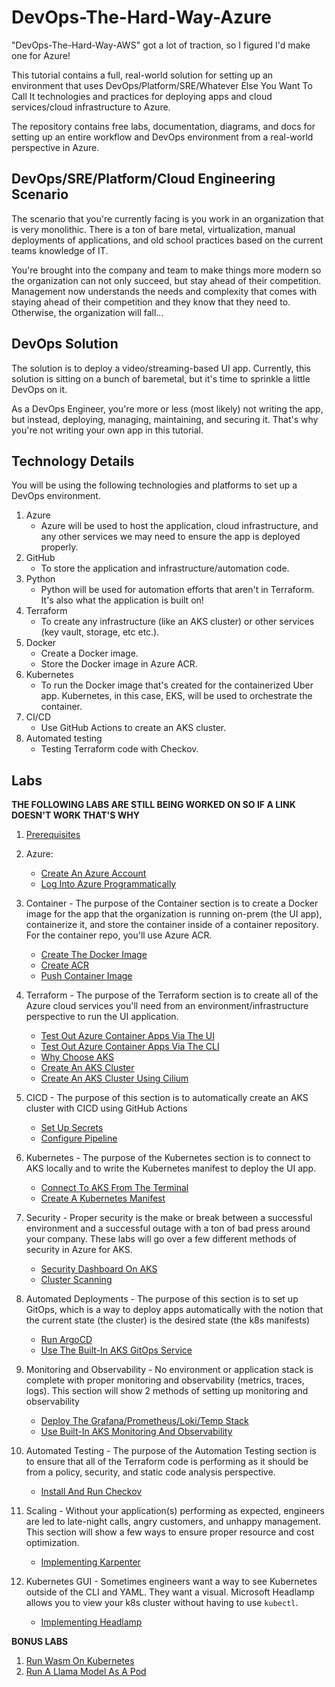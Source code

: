 # DevOps-The-Hard-Way-Azure
"DevOps-The-Hard-Way-AWS" got a lot of traction, so I figured I'd make one for Azure!

This tutorial contains a full, real-world solution for setting up an environment that uses DevOps/Platform/SRE/Whatever Else You Want To Call It technologies and practices for deploying apps and cloud services/cloud infrastructure to Azure.

The repository contains free labs, documentation, diagrams, and docs for setting up an entire workflow and DevOps environment from a real-world perspective in Azure.

## DevOps/SRE/Platform/Cloud Engineering Scenario
The scenario that you're currently facing is you work in an organization that is very monolithic. There is a ton of bare metal, virtualization, manual deployments of applications, and old school practices based on the current teams knowledge of IT.

You're brought into the company and team to make things more modern so the organization can not only succeed, but stay ahead of their competition. Management now understands the needs and complexity that comes with staying ahead of their competition and they know that they need to. Otherwise, the organization will fall...

## DevOps Solution
The solution is to deploy a video/streaming-based UI app. Currently, this solution is sitting on a bunch of baremetal, but it's time to sprinkle a little DevOps on it.



As a DevOps Engineer, you're more or less (most likely) not writing the app, but instead, deploying, managing, maintaining, and securing it. That's why you're not writing your own app in this tutorial.

## Technology Details
You will be using the following technologies and platforms to set up a DevOps environment.

1. Azure
    - Azure will be used to host the application, cloud infrastructure, and any other services we may need to ensure the app is deployed properly.
2. GitHub
    - To store the application and infrastructure/automation code.
3. Python
    - Python will be used for automation efforts that aren't in Terraform. It's also what the application is built on!
4. Terraform
   - To create any infrastructure (like an AKS cluster) or other services (key vault, storage, etc etc.).
5. Docker
   - Create a Docker image.
   - Store the Docker image in Azure ACR.
6. Kubernetes
   - To run the Docker image that's created for the containerized Uber app. Kubernetes, in this case, EKS, will be used to orchestrate the container.
7. CI/CD
   - Use GitHub Actions to create an AKS cluster.
8. Automated testing
    - Testing Terraform code with Checkov.
  
## Labs

**THE FOLLOWING LABS ARE STILL BEING WORKED ON SO IF A LINK DOESN'T WORK THAT'S WHY**

1. [Prerequisites](https://github.com/AdminTurnedDevOps/DevOps-The-Hard-Way-Azure/blob/main/prerequisites.md)

2. Azure:
    - [Create An Azure Account](https://github.com/AdminTurnedDevOps/DevOps-The-Hard-Way-Azure/blob/main/azure-setup/create-account.md)
    - [Log Into Azure Programmatically](https://github.com/AdminTurnedDevOps/DevOps-The-Hard-Way-Azure/blob/main/azure-setup/cli-setup.md)

3. Container - The purpose of the Container section is to create a Docker image for the app that the organization is running on-prem (the UI app), containerize it, and store the container inside of a container repository. For the container repo, you'll use Azure ACR.
    - [Create The Docker Image](https://github.com/AdminTurnedDevOps/DevOps-The-Hard-Way-Azure/blob/main/container/create-docker-image.md)
    - [Create ACR](https://github.com/AdminTurnedDevOps/DevOps-The-Hard-Way-Azure/blob/main/container/create-acr.md)
    - [Push Container Image](https://github.com/AdminTurnedDevOps/DevOps-The-Hard-Way-Azure/blob/main/container/push-image.md)

4. Terraform - The purpose of the Terraform section is to create all of the Azure cloud services you'll need from an environment/infrastructure perspective to run the UI application.
    - [Test Out Azure Container Apps Via The UI](https://github.com/AdminTurnedDevOps/DevOps-The-Hard-Way-Azure/blob/main/aca/container-apps-ui.md)
    - [Test Out Azure Container Apps Via The CLI](https://github.com/AdminTurnedDevOps/DevOps-The-Hard-Way-Azure/blob/main/aca/container-apps-cli.md)
    - [Why Choose AKS](https://github.com/AdminTurnedDevOps/DevOps-The-Hard-Way-Azure/blob/main/aks/why-aks.md)
    - [Create An AKS Cluster](https://github.com/AdminTurnedDevOps/DevOps-The-Hard-Way-Azure/blob/main/aks/aks-terraform/create.md)
    - [Create An AKS Cluster Using Cilium](https://github.com/AdminTurnedDevOps/DevOps-The-Hard-Way-Azure/blob/main/aks/aks-terraform/create.md)

5. CICD - The purpose of this section is to automatically create an AKS cluster with CICD using GitHub Actions
    - [Set Up Secrets]()
    - [Configure Pipeline]()

6. Kubernetes - The purpose of the Kubernetes section is to connect to AKS locally and to write the Kubernetes manifest to deploy the UI app.
    - [Connect To AKS From The Terminal]()
    - [Create A Kubernetes Manifest]()

7. Security - Proper security is the make or break between a successful environment and a successful outage with a ton of bad press around your company. These labs will go over a few different methods of security in Azure for AKS.
    - [Security Dashboard On AKS]()
    - [Cluster Scanning]()

8. Automated Deployments - The purpose of this section is to set up GitOps, which is a way to deploy apps automatically with the notion that the current state (the cluster) is the desired state (the k8s manifests)
    - [Run ArgoCD]()
    - [Use The Built-In AKS GitOps Service]()

9. Monitoring and Observability - No environment or application stack is complete with proper monitoring and observability (metrics, traces, logs). This section will show 2 methods of setting up monitoring and observability
    - [Deploy The Grafana/Prometheus/Loki/Temp Stack]()
    - [Use Built-In AKS Monitoring And Observability]()

10. Automated Testing - The purpose of the Automation Testing section is to ensure that all of the Terraform code is performing as it should be from a policy, security, and static code analysis perspective.
    - [Install And Run Checkov]()

11. Scaling - Without your application(s) performing as expected, engineers are led to late-night calls, angry customers, and unhappy management. This section will show a few ways to ensure proper resource and cost optimization.
    - [Implementing Karpenter]()

12. Kubernetes GUI - Sometimes engineers want a way to see Kubernetes outside of the CLI and YAML. They want a visual. Microsoft Headlamp allows you to view your k8s cluster without having to use `kubectl`.
    - [Implementing Headlamp]()

    
**BONUS LABS**
1. [Run Wasm On Kubernetes]()
1. [Run A Llama Model As A Pod]()

